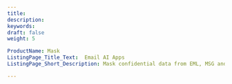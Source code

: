 ```yaml
---
title: 
description: 
keywords: 
draft: false
weight: 5

ProductName: Mask
ListingPage_Title_Text:  Email AI Apps
ListingPage_Short_Description: Mask confidential data from EML, MSG and other Microsoft Outlook files, with AI for FREE.

---
```


